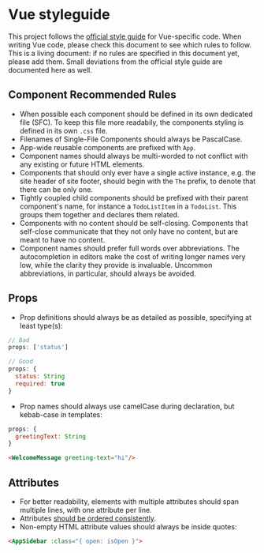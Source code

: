 # Vue styleguide

This project follows the [official style guide](https://vuejs.org/style-guide/) for Vue-specific code. When writing Vue code, please check this document to see which rules to follow.
This is a living document: if no rules are specified in this document yet, please add them. Small deviations from the official style guide are documented here as well.

## Component Recommended Rules

* When possible each component should be defined in its own dedicated file (SFC). To keep this file more readabily, the components styling is defined in its own `.css` file.
* Filenames of Single-File Components should always be PascalCase.
* App-wide reusable components are prefixed with `App`.
* Component names should always be multi-worded to not conflict with any existing or future HTML elements.
* Components that should only ever have a single active instance, e.g. the site header of site footer, should begin with the `The` prefix, to denote that there can be only one.
* Tightly coupled child components should be prefixed with their parent component's name, for instance a `TodoListItem` in a `TodoList`. This groups them together and declares them related.
* Components with no content should be self-closing. Components that self-close communicate that they not only have no content, but are meant to have no content.
* Component names should prefer full words over abbreviations. The autocompletion in editors make the cost of writing longer names very low, while the clarity they provide is invaluable. Uncommon abbreviations, in particular, should always be avoided.

## Props

* Prop definitions should always be as detailed as possible, specifying at least type(s):

```js
// Bad
props: ['status']

// Good
props: {
  status: String
  required: true
}
```

* Prop names should always use camelCase during declaration, but kebab-case in templates:

```js
props: {
  greetingText: String
}
```

```HTML
<WelcomeMessage greeting-text="hi"/>
```

## Attributes

* For better readability, elements with multiple attributes should span multiple lines, with one attribute per line.
* Attributes [should be ordered consistently](https://vuejs.org/style-guide/rules-recommended.html#element-attribute-order).
* Non-empty HTML attribute values should always be inside quotes:

```HTML
<AppSidebar :class="{ open: isOpen }">
```
